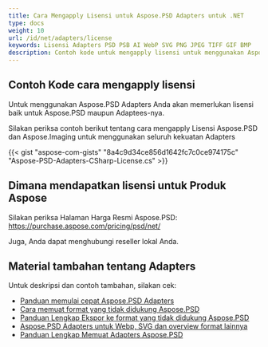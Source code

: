 ```yaml
---
title: Cara Mengapply Lisensi untuk Aspose.PSD Adapters untuk .NET
type: docs
weight: 10
url: /id/net/adapters/license
keywords: Lisensi Adapters PSD PSB AI WebP SVG PNG JPEG TIFF GIF BMP
description: Contoh kode untuk mengapply lisensi untuk menggunakan Aspose.PSD Adapters
---
```


## **Contoh Kode cara mengapply lisensi**

Untuk menggunakan Aspose.PSD Adapters Anda akan memerlukan lisensi baik untuk Aspose.PSD maupun Adaptees-nya.

Silakan periksa contoh berikut tentang cara mengapply Lisensi Aspose.PSD dan Aspose.Imaging untuk menggunakan seluruh kekuatan Adapters

{{< gist "aspose-com-gists" "8a4c9d34ce856d1642fc7c0ce974175c" "Aspose-PSD-Adapters-CSharp-License.cs" >}}

## **Dimana mendapatkan lisensi untuk Produk Aspose**

Silakan periksa Halaman Harga Resmi Aspose.PSD: https://purchase.aspose.com/pricing/psd/net/

Juga, Anda dapat menghubungi reseller lokal Anda.

## **Material tambahan tentang Adapters**

Untuk deskripsi dan contoh tambahan, silakan cek:
- [Panduan memulai cepat Aspose.PSD Adapters](/id/psd/net/adapters/quick-start)
- [Cara memuat format yang tidak didukung Aspose.PSD](/id/psd/net/adapters/load-unsupported-formats)
- [Panduan Lengkap Ekspor ke format yang tidak didukung Aspose.PSD](/id/psd/net/adapters/export-to-unsupported-formats)
- [Aspose.PSD Adapters untuk Webp, SVG dan overview format lainnya](/id/psd/net/adapters/working-with-webp-svg-formats-overview)
- [Panduan Lengkap Memuat Adapters Aspose.PSD](/id/psd/net/adapters/full-manual)
